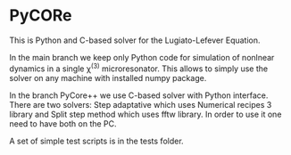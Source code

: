 # PyCORe
This is Python and C-based solver for the Lugiato-Lefever Equation. 

In the main branch we keep only Python code for simulation of nonlnear dynamics in a single   &chi;<sup>(3)</sup> microresonator. This allows to simply use the solver on any machine with installed numpy package.

In the branch PyCore++ we use C-based solver with Python interface. There are two solvers: Step adaptative which uses Numerical recipes 3 library and Split step method which uses fftw library. In order to use it one need to have both on the PC.

A set of simple test scripts is in the tests folder. 
